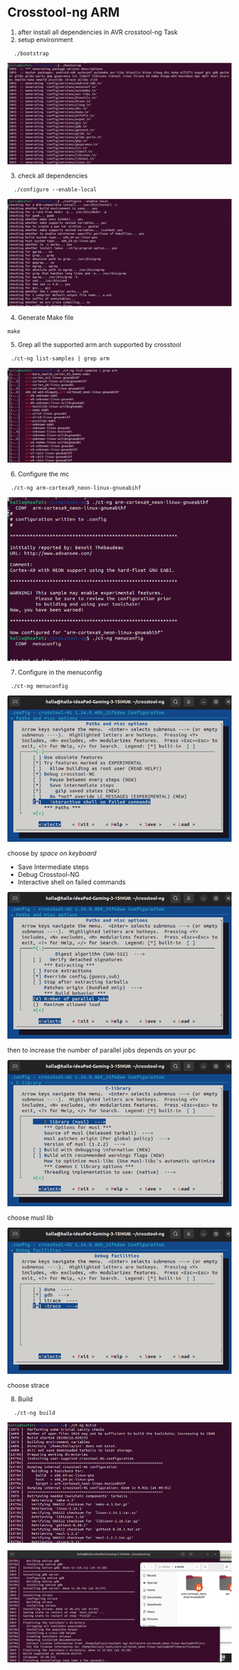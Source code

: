 # Crosstool-ng ARM

1. after install all dependencies in AVR crosstool-ng Task
2. setup environment 

```
  ./bootstrap

```

![](README.assets/2.png)

3. check all dependencies 

```
  ./configure --enable-local

```

![](README.assets/3.png)

4. Generate Make file 

```
make
```

5. Grep all the supported arm arch supported by crosstool

```
 ./ct-ng list-samples | grep arm

```

![](README.assets/4.png)

6. Configure the mc

```
 ./ct-ng arm-cortexa9_neon-linux-gnueabihf

```

![](README.assets/5.png)

7. Configure in the menuconfig 

```
 ./ct-ng menuconfig
```

![](README.assets/men1.png)

choose by *space on keyboard*

- Save Intermediate steps
-  Debug Crosstool-NG
- Interactive shell on failed commands 

![](README.assets/men2.png)

then to increase the number of parallel jobs depends on your pc  

![](README.assets/men3.png)

choose musl lib 

![](README.assets/men4.png)

choose strace 

8. Build 

```
  ./ct-ng build

```

![](README.assets/6.png)

![](README.assets/armfinal.png)
